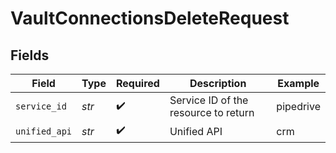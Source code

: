 # VaultConnectionsDeleteRequest


## Fields

| Field                                | Type                                 | Required                             | Description                          | Example                              |
| ------------------------------------ | ------------------------------------ | ------------------------------------ | ------------------------------------ | ------------------------------------ |
| `service_id`                         | *str*                                | :heavy_check_mark:                   | Service ID of the resource to return | pipedrive                            |
| `unified_api`                        | *str*                                | :heavy_check_mark:                   | Unified API                          | crm                                  |